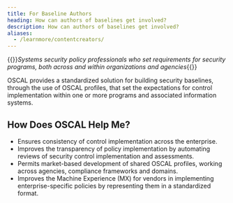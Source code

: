 ```yaml
---
title: For Baseline Authors
heading: How can authors of baselines get involved?
description: How can authors of baselines get involved?
aliases:
  - /learnmore/contentcreators/
---
```


{{<callout class="padding-05 padding-x-105 border-base border-width-1 bg-base-lighter ">}}*Systems security policy professionals who set requirements for security programs, both across and within organizations and agencies*{{</callout>}}

OSCAL provides a standardized solution for building security baselines, through the use of OSCAL profiles, that set the expectations for control implementation within one or more programs and associated information systems.

## How Does OSCAL Help Me?

- Ensures consistency of control implementation across the enterprise.
- Improves the transparency of policy implementation by automating reviews of security control implementation and assessments.
- Permits market-based development of shared OSCAL profiles, working across agencies, compliance frameworks and domains.
- Improves the Machine Experience (MX) for vendors in implementing enterprise-specific policies by representing them in a standardized format.
